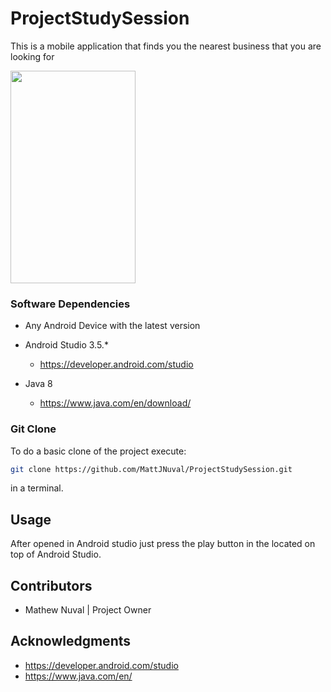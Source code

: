 # ProjectStudySession
This is a mobile application that finds you the nearest business that you are looking for

<img src="https://cdn.discordapp.com/attachments/673264355898294304/679182728691843072/SmartSelect_20200217-202928_StudySessionApp.jpg" width="200" height="340">

### Software Dependencies

* Any Android Device with the latest version

* Android Studio 3.5.*
  
  * https://developer.android.com/studio

* Java 8
  
  * https://www.java.com/en/download/

### Git Clone
To do a basic clone of the project execute:
```bash
git clone https://github.com/MattJNuval/ProjectStudySession.git
```
in a terminal.

## Usage
After opened in Android studio just press the play button in the located on top of Android Studio.

## Contributors
* Mathew Nuval | Project Owner

## Acknowledgments
* https://developer.android.com/studio
* https://www.java.com/en/

